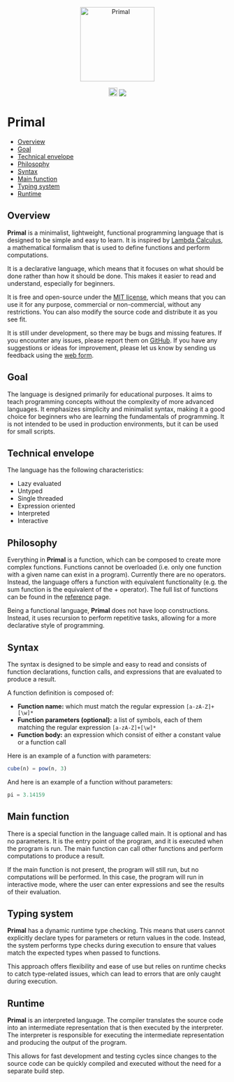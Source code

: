 <p align="center">
  <a href="https://primal-lang.org"><img src="https://primal-lang.org/img/rounded.png" alt="Primal" height="170"></a>

<p align="center">
<a href="https://github.com/primal-lang/sdk/blob/main/LICENSE" target="_blank"><img height=20 src="https://img.shields.io/badge/license-MIT-green.svg" /></a>
<a href="https://github.com/primal-lang/sdk/releases/tag/v0.0.1"><img src="https://img.shields.io/badge/Latest-0.0.1-blue" /></a>
</p>

# Primal

- [Overview](#overview)
- [Goal](#goal)
- [Technical envelope](#technical-envelope)
- [Philosophy](#philosophy)
- [Syntax](#syntax)
- [Main function](#main-function)
- [Typing system](#typing-system)
- [Runtime](#runtime)

## Overview

**Primal** is a minimalist, lightweight, functional programming language that is designed to be simple and easy to learn. It is inspired by [Lambda Calculus](https://en.wikipedia.org/wiki/Lambda_calculus), a mathematical formalism that is used to define functions and perform computations.

It is a declarative language, which means that it focuses on what should be done rather than how it should be done. This makes it easier to read and understand, especially for beginners.

It is free and open-source under the [MIT license](https://en.wikipedia.org/wiki/MIT_License), which means that you can use it for any purpose, commercial or non-commercial, without any restrictions. You can also modify the source code and distribute it as you see fit.

It is still under development, so there may be bugs and missing features. If you encounter any issues, please report them on [GitHub](https://github.com/primal-lang/sdk/issues/new). If you have any suggestions or ideas for improvement, please let us know by sending us feedback using the [web form](https://primal-lang.org/feedback).

## Goal

The language is designed primarily for educational purposes. It aims to teach programming concepts without the complexity of more advanced languages. It emphasizes simplicity and minimalist syntax, making it a good choice for beginners who are learning the fundamentals of programming. It is not intended to be used in production environments, but it can be used for small scripts.

## Technical envelope

The language has the following characteristics:

*   Lazy evaluated
*   Untyped
*   Single threaded
*   Expression oriented
*   Interpreted
*   Interactive

## Philosophy

Everything in **Primal** is a function, which can be composed to create more complex functions. Functions cannot be overloaded (i.e. only one function with a given name can exist in a program). Currently there are no operators. Instead, the language offers a function with equivalent functionality (e.g. the sum function is the equivalent of the + operator). The full list of functions can be found in the [reference](https://primal-lang.org/reference) page.

Being a functional language, **Primal** does not have loop constructions. Instead, it uses recursion to perform repetitive tasks, allowing for a more declarative style of programming.

## Syntax

The syntax is designed to be simple and easy to read and consists of function declarations, function calls, and expressions that are evaluated to produce a result.

A function definition is composed of:

*   **Function name:** which must match the regular expression `[a-zA-Z]+[\w]*`
*   **Function parameters (optional):** a list of symbols, each of them matching the regular expression `[a-zA-Z]+[\w]*`
*   **Function body:** an expression which consist of either a constant value or a function call

Here is an example of a function with parameters:

```javascript
cube(n) = pow(n, 3)
```

And here is an example of a function without parameters:

```javascript
pi = 3.14159
```

## Main function

There is a special function in the language called main. It is optional and has no parameters. It is the entry point of the program, and it is executed when the program is run. The main function can call other functions and perform computations to produce a result.

If the main function is not present, the program will still run, but no computations will be performed. In this case, the program will run in interactive mode, where the user can enter expressions and see the results of their evaluation.

## Typing system

**Primal** has a dynamic runtime type checking. This means that users cannot explicitly declare types for parameters or return values in the code. Instead, the system performs type checks during execution to ensure that values match the expected types when passed to functions.

This approach offers flexibility and ease of use but relies on runtime checks to catch type-related issues, which can lead to errors that are only caught during execution.

## Runtime

**Primal** is an interpreted language. The compiler translates the source code into an intermediate representation that is then executed by the interpreter. The interpreter is responsible for executing the intermediate representation and producing the output of the program.

This allows for fast development and testing cycles since changes to the source code can be quickly compiled and executed without the need for a separate build step.